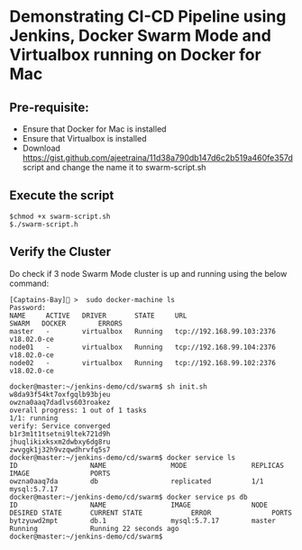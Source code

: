 # Demonstrating CI-CD Pipeline using Jenkins, Docker Swarm Mode and Virtualbox running on Docker for Mac

## Pre-requisite:

- Ensure that Docker for Mac is installed
- Ensure that Virtualbox is installed
- Download https://gist.github.com/ajeetraina/11d38a790db147d6c2b519a460fe357d script and change the name it to swarm-script.sh

## Execute the script

```
$chmod +x swarm-script.sh
$./swarm-script.h
```

## Verify the Cluster

Do check if 3 node Swarm Mode cluster is up and running using the below command:



```
[Captains-Bay]🚩 >  sudo docker-machine ls
Password:
NAME     ACTIVE   DRIVER       STATE     URL                         SWARM   DOCKER        ERRORS
master   -        virtualbox   Running   tcp://192.168.99.103:2376           v18.02.0-ce
node01   -        virtualbox   Running   tcp://192.168.99.104:2376           v18.02.0-ce
node02   -        virtualbox   Running   tcp://192.168.99.102:2376           v18.02.0-ce
```

```
docker@master:~/jenkins-demo/cd/swarm$ sh init.sh
w8da93f54kt7oxfgqlb93bjeu
owzna0aaq7dadlvs603roakez
overall progress: 1 out of 1 tasks
1/1: running
verify: Service converged
b1r3m1t1tsetni9ltek721d9h
jhuqlikixksxm2dwbxy6dg8ru
zwvggk1j32h9vzqwdhrvfq5s7
docker@master:~/jenkins-demo/cd/swarm$ docker service ls
ID                  NAME                MODE                REPLICAS            IMAGE               PORTS
owzna0aaq7da        db                  replicated          1/1                 mysql:5.7.17
docker@master:~/jenkins-demo/cd/swarm$ docker service ps db
ID                  NAME                IMAGE               NODE                DESIRED STATE       CURRENT STATE            ERROR               PORTS
bytzyuwd2mpt        db.1                mysql:5.7.17        master              Running             Running 22 seconds ago
docker@master:~/jenkins-demo/cd/swarm$
```
